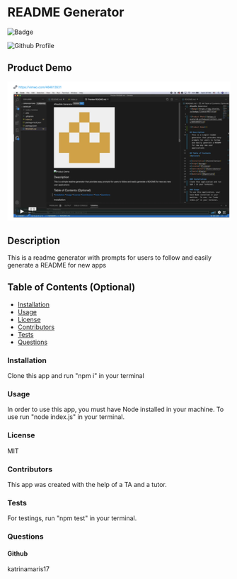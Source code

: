 
# README Generator
![Badge](https://img.shields.io/badge/license-MIT-blue)

![Github Profile](https://avatars0.githubusercontent.com/u/66916935?v=4)

## Product Demo

[![](readme-screenshot.png)](https://vimeo.com/464613531)

## Description 
This is a readme generator with prompts for users to follow and easily generate a README for new apps

## Table of Contents (Optional) 

* [Installation](#installation)
* [Usage](#usage)
* [License](#license)
* [Contributors](#contributors)
* [Tests](#tests)
* [Questions](#questions)

### Installation
Clone this app and run "npm i" in your terminal

### Usage
In order to use this app, you must have Node installed in your machine. To use run "node index.js" in your terminal.

### License
MIT

### Contributors
This app was created with the help of a TA and a tutor.

### Tests
For testings, run "npm test" in your terminal.

### Questions

#### Github
katrinamaris17